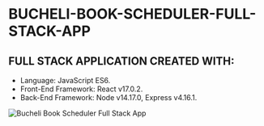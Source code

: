 # BUCHELI-BOOK-SCHEDULER-FULL-STACK-APP

## FULL STACK APPLICATION CREATED WITH:
* Language: JavaScript ES6.
* Front-End Framework: React v17.0.2.
* Back-End Framework: Node v14.17.0, Express v4.16.1.

![Bucheli Book Scheduler Full Stack App](https://raw.githubusercontent.com/ARBUCHELI/BUCHELI-BOOK-SCHEDULER-FULL-STACK-APP/master/%D0%91%D0%B5%D0%B7%D1%8B%D0%BC%D1%8F%D0%BD%D0%BD%D1%8B%D0%B9.jpg)
